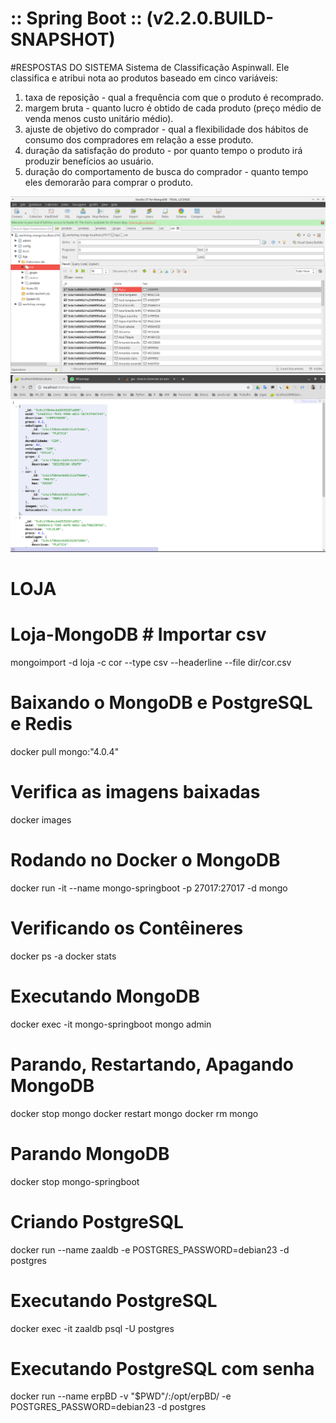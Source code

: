 # :: Spring Boot ::  (v2.2.0.BUILD-SNAPSHOT)
#RESPOSTAS DO SISTEMA
Sistema de Classificação Aspinwall. Ele classifica e atribui nota ao produtos baseado em cinco variáveis:

1) taxa de reposição - qual a frequência com que o produto é recomprado.
2) margem bruta - quanto lucro é obtido de cada produto (preço médio de venda menos custo unitário médio).
3) ajuste de objetivo do comprador - qual a flexibilidade dos hábitos de consumo dos compradores em relação a esse produto.
4) duração da satisfação do produto - por quanto tempo o produto irá produzir benefícios ao usuário.
5) duração do comportamento de busca do comprador - quanto tempo eles demorarão para comprar o produto.

![](./src/doc/cor.png)
![](./src/doc/cor2.png)
# LOJA
# Loja-MongoDB # Importar csv
 mongoimport -d loja -c cor --type csv --headerline --file dir/cor.csv

# Baixando o MongoDB e PostgreSQL e Redis
docker pull mongo:"4.0.4"

# Verifica as imagens baixadas
docker images

# Rodando no Docker o MongoDB
docker run -it --name mongo-springboot -p 27017:27017 -d mongo

# Verificando os Contêineres 
docker ps -a
docker stats

# Executando MongoDB
docker exec -it mongo-springboot mongo admin

# Parando, Restartando, Apagando MongoDB
docker stop mongo
docker restart mongo
docker rm mongo

# Parando MongoDB
docker stop mongo-springboot

# Criando PostgreSQL
docker run --name zaaldb -e POSTGRES_PASSWORD=debian23 -d postgres

# Executando PostgreSQL
docker exec -it zaaldb psql -U postgres

# Executando PostgreSQL com senha
docker run --name erpBD -v "$PWD"/:/opt/erpBD/ -e POSTGRES_PASSWORD=debian23
-d postgres


